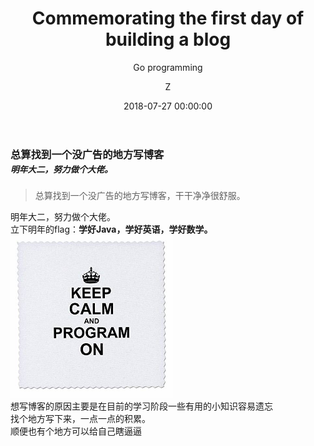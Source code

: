 ﻿---
layout:     post
title:      "Commemorating the first day of building a blog"
subtitle:   "Go programming"
date:       2018-07-27 00:00:00
author:     "Z"
header-img: "img/post-bg-re-vs-ng2.jpg"
header-mask: 0.3
catalog:    true
tags:
    - 随笔
---
### 总算找到一个没广告的地方写博客<br><small style="line-height:2em;">*明年大二，努力做个大佬。*</small>

> 总算找到一个没广告的地方写博客，干干净净很舒服。


<div>
    明年大二，努力做个大佬。
    <br>立下明年的flag：<b>学好Java，学好英语，学好数学。</b>
    <br>
    <img class="shadow" src="/img/in-post/keepprogramm.jpg" width="260">
    <br>
</div>
<div>
	想写博客的原因主要是在目前的学习阶段一些有用的小知识容易遗忘
	<br>
	找个地方写下来，一点一点的积累。
	<br>
	顺便也有个地方可以给自己瞎逼逼
</dir>

